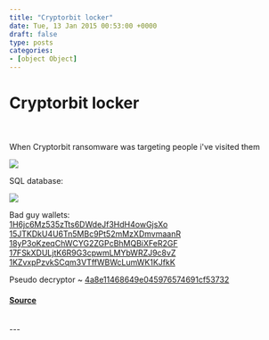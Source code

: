 ```yaml
---
title: "Cryptorbit locker"
date: Tue, 13 Jan 2015 00:53:00 +0000
draft: false
type: posts
categories: 
- [object Object]
---
```

# Cryptorbit locker

<br/>

<br/>
When Cryptorbit ransomware was targeting people i've visited them  

[![](https://blogger.googleusercontent.com/img/b/R29vZ2xl/AVvXsEifDoM71JiWtjrUWHgPX_Yg7iCuHrLAJg4Xw8TJ26NupLcElDwKtdkx6-6O2MNkQ5E5VVwv9f7wulnUXmYVyrQN9QvTzswPAN0lzeB-umcKHoGJ-VKMWdlVUe9E8SYDpfNfHQKRa-gcEeU/s1600/23-01-2014+15-03-36.png)](https://blogger.googleusercontent.com/img/b/R29vZ2xl/AVvXsEifDoM71JiWtjrUWHgPX_Yg7iCuHrLAJg4Xw8TJ26NupLcElDwKtdkx6-6O2MNkQ5E5VVwv9f7wulnUXmYVyrQN9QvTzswPAN0lzeB-umcKHoGJ-VKMWdlVUe9E8SYDpfNfHQKRa-gcEeU/s1600/23-01-2014+15-03-36.png)

  
SQL database:  

[![](https://blogger.googleusercontent.com/img/b/R29vZ2xl/AVvXsEjilr4NhkvkSm-EKXGJXgY74UL2g4YCsSPKWtTxCo4F4TH1rYkMXcyZz6nNIMNMDeylmdwWCO_iaUPeefVV7fBKODBSjdrFNN-71eeaAROzEWt-7C5Gv74AwR5h8If5zMtNdvsc0lZnmD4/s1600/23-01-2014+15-12-38.png)](https://blogger.googleusercontent.com/img/b/R29vZ2xl/AVvXsEjilr4NhkvkSm-EKXGJXgY74UL2g4YCsSPKWtTxCo4F4TH1rYkMXcyZz6nNIMNMDeylmdwWCO_iaUPeefVV7fBKODBSjdrFNN-71eeaAROzEWt-7C5Gv74AwR5h8If5zMtNdvsc0lZnmD4/s1600/23-01-2014+15-12-38.png)

  
Bad guy wallets:  
[1H6jc6Mz535zTts6DWdeJf3HdH4owGjsXo](https://blockchain.info/address/1H6jc6Mz535zTts6DWdeJf3HdH4owGjsXo)  
[15JTKDkU4U6Tn5MBc9Pt52mMzXDmvmaanR](https://blockchain.info/address/15JTKDkU4U6Tn5MBc9Pt52mMzXDmvmaanR)  
[18yP3oKzeqChWCYG2ZGPcBhMQBiXFeR2GF](https://blockchain.info/address/18yP3oKzeqChWCYG2ZGPcBhMQBiXFeR2GF)  
[17FSkXDULjtK6R9G3cpwmLMYbWRZJ9c8vZ](https://blockchain.info/address/17FSkXDULjtK6R9G3cpwmLMYbWRZJ9c8vZ)  
[1KZvxpPzvkSCqm3VTffWBWcLumWK1KJfkK](https://blockchain.info/address/1KZvxpPzvkSCqm3VTffWBWcLumWK1KJfkK)  
  
Pseudo decryptor ~ [4a8e11468649e045976574691cf53732](https://www.virustotal.com/en/file/e9014cb213ec5d73d4327205d457c93ca9c74bcd29dc2b47d2f7c8b09306be84/analysis/1390479428/)

#### [Source](https://www.xylibox.com/2015/01/cryptorbit-locker.html)

<br/>
---
